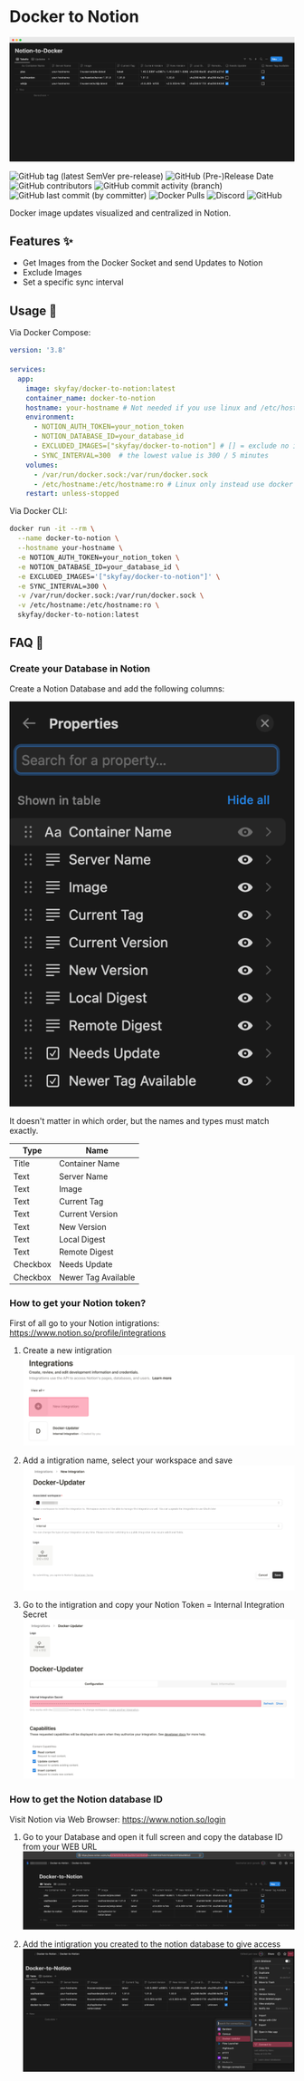 # Docker to Notion

![preview](data/preview.png)

![GitHub tag (latest SemVer pre-release)](https://img.shields.io/github/v/tag/Skyfay/Docker-to-Notion?label=Version)
![GitHub (Pre-)Release Date](https://img.shields.io/github/release-date-pre/Skyfay/Docker-To-Notion)
![GitHub contributors](https://img.shields.io/github/contributors/Skyfay/Docker-to-Notion)
![GitHub commit activity (branch)](https://img.shields.io/github/commit-activity/t/Skyfay/Docker-to-Notion)
![GitHub last commit (by committer)](https://img.shields.io/github/last-commit/Skyfay/Docker-to-Notion)
![Docker Pulls](https://img.shields.io/docker/pulls/skyfay/docker-to-notion)
![Discord](https://img.shields.io/discord/580801656707350529?label=Discord&color=%235865f2&link=https%3A%2F%2Fdiscord.com%2Finvite%2FYvgPyky)
![GitHub](https://img.shields.io/github/license/Skyfay/Docker-to-Notion)

Docker image updates visualized and centralized in Notion.

## Features ✨

- Get Images from the Docker Socket and send Updates to Notion
- Exclude Images
- Set a specific sync interval

## Usage 🐳

Via Docker Compose:

```yaml
version: '3.8'

services:
  app:
    image: skyfay/docker-to-notion:latest
    container_name: docker-to-notion
    hostname: your-hostname # Not needed if you use linux and /etc/hostname
    environment:
      - NOTION_AUTH_TOKEN=your_notion_token
      - NOTION_DATABASE_ID=your_database_id
      - EXCLUDED_IMAGES=["skyfay/docker-to-notion"] # [] = exclude no images, ["image", "image2"] = exclude multiple images
      - SYNC_INTERVAL=300  # the lowest value is 300 / 5 minutes
    volumes:
      - /var/run/docker.sock:/var/run/docker.sock
      - /etc/hostname:/etc/hostname:ro # Linux only instead use docker hostname above
    restart: unless-stopped
```

Via Docker CLI:

```bash
docker run -it --rm \
  --name docker-to-notion \
  --hostname your-hostname \
  -e NOTION_AUTH_TOKEN=your_notion_token \
  -e NOTION_DATABASE_ID=your_database_id \
  -e EXCLUDED_IMAGES='["skyfay/docker-to-notion"]' \
  -e SYNC_INTERVAL=300 \
  -v /var/run/docker.sock:/var/run/docker.sock \
  -v /etc/hostname:/etc/hostname:ro \
  skyfay/docker-to-notion:latest
```

## FAQ 💬

### Create your Database in Notion

Create a Notion Database and add the following columns:

![image](data/notion-props.png)

It doesn't matter in which order, but the names and types must match exactly.

Type     | Name
-------- | -------------------
Title    | Container Name
Text     | Server Name
Text     | Image
Text     | Current Tag
Text     | Current Version
Text     | New Version
Text     | Local Digest
Text     | Remote Digest
Checkbox | Needs Update
Checkbox | Newer Tag Available

### How to get your Notion token?

First of all go to your Notion intigrations: <https://www.notion.so/profile/integrations>

1. Create a new intigration ![image](data/notion-integration_new.png)

2. Add a intigration name, select your workspace and save ![image](data/notion-integration_create.png)

3. Go to the intigration and copy your Notion Token = Internal Integration Secret ![image](data/notion-integration_secret.png)

### How to get the Notion database ID

Visit Notion via Web Browser: <https://www.notion.so/login>

1. Go to your Database and open it full screen and copy the database ID from your WEB URL ![image](data/notion-db_id.png)

2. Add the intigration you created to the notion database to give access ![image](data/notions-connect.png)
